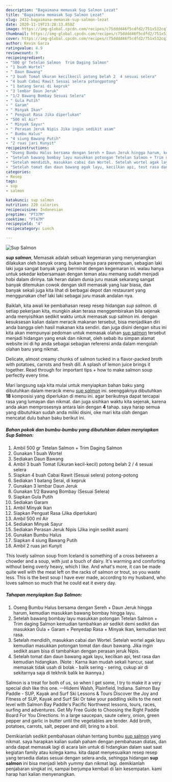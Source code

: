```yaml
---
description: "Bagaimana memasak Sup Salmon Lezat"
title: "Bagaimana memasak Sup Salmon Lezat"
slug: 2432-bagaimana-memasak-sup-salmon-lezat
date: 2020-11-19T23:28:13.858Z
image: https://img-global.cpcdn.com/recipes/c75dddd46f5cdfd2/751x532cq70/sup-salmon-foto-resep-utama.jpg
thumbnail: https://img-global.cpcdn.com/recipes/c75dddd46f5cdfd2/751x532cq70/sup-salmon-foto-resep-utama.jpg
cover: https://img-global.cpcdn.com/recipes/c75dddd46f5cdfd2/751x532cq70/sup-salmon-foto-resep-utama.jpg
author: Kevin Garza
ratingvalue: 4.9
reviewcount: 9
recipeingredient:
- "500 gr Tetelan Salmon  Trim Daging Salmon"
- "1 buah Wortel"
- " Daun Bawang"
- "3 buah Tomat Ukuran kecilkecil potong belah 2  4 sesuai selera"
- "4 buah Cabai Rawit Sesuai selera potongpotong"
- "1 batang Serai di kepruk"
- "3 lembar Daun Jeruk"
- "1/2 Bawang Bombay Sesuai Selera"
- " Gula Putih"
- " Garam"
- " Minyak Ikan"
- " Penguat Rasa Jika diperlukan"
- "500 ml Air"
- " Minyak Sayur"
- " Perasan Jeruk Nipis Jika ingin sedikit asam"
- " Bumbu Halus"
- "4 siung Bawang Putih"
- "2 ruas jari Kunyit"
recipeinstructions:
- "Oseng Bumbu Halus bersama dengan Sereh + Daun Jeruk hingga harum, kemudian masukkan bawang bombay hingga layu."
- "Setelah bawang bombay layu masukkan potongan Tetelan Salmon + Trim daging Salmon kemudian tambahkan air sedikit demi sedikit dan masukkan Gula + Garam + Penyedap Rasa + Minyak Ikan, kemudian test rasa."
- "Setelah mendidih, masukkan cabai dan Wortel. Setelah wortel agak layu kemudian masukkan potongan tomat dan daun bawang. Jika ingin sedikit asam bisa di tambahkan dengan perasan jeruk Nipis."
- "Setelah tomat dan daun bawang agak layu, kecilkan api, test rasa dan kemudian hidangkan. (Note : Karna ikan mudah sekali hancur, saat memasak tidak usah di bolak - balik sering - sering, cukup air di sekitarnya saja di tekhnik balik ke ikannya.)"
categories:
- Resep
tags:
- sup
- salmon

katakunci: sup salmon 
nutrition: 220 calories
recipecuisine: Indonesian
preptime: "PT37M"
cooktime: "PT47M"
recipeyield: "4"
recipecategory: Lunch

---
```



![Sup Salmon](https://img-global.cpcdn.com/recipes/c75dddd46f5cdfd2/751x532cq70/sup-salmon-foto-resep-utama.jpg)

<b><i>sup salmon</i></b>, Memasak adalah sebuah kegemaran yang menyenangkan dilakukan oleh banyak orang. bukan hanya para perempuan, sebagian laki laki juga sangat banyak yang berminat dengan kegemaran ini. walau hanya untuk sekedar kebersamaan dengan teman atau memang sudah menjadi hobi dalam dirinya. tak heran dalam dunia juru masak sekarang sangat banyak ditemukan cowok dengan skill memasak yang luar biasa, dan banyak sekali juga kita lihat di berbagai depot dan restaurant yang menggunakan chef laki laki sebagai juru masak andalan nya.

Baiklah, kita awali ke pembahasan resep resep hidangan <i>sup salmon</i>. di setiap pekerjaan kita, mungkin akan terasa menggembirakan bila sejenak anda menyisihkan sedikit waktu untuk memasak sup salmon ini. dengan kesuksesan kalian dalam meracik makanan tersebut, bisa menjadikan diri anda bangga oleh hasil makanan kita sendiri. dan juga disini dengan situs ini kita akan mempunyai pedoman untuk memasak olahan <u>sup salmon</u> tersebut menjadi hidangan yang enak dan nikmat, oleh sebab itu simpan alamat website ini di hp anda sebagai sebagian referensi anda dalam mengolah olahan baru yang nikmat.

Delicate, almost creamy chunks of salmon tucked in a flavor-packed broth with potatoes, carrots and fresh dill. A splash of lemon juice brings it together. Read through for important tips + how to make salmon soup perfectly every time.


Mari langsung saja kita mulai untuk menyiapkan bahan baku yang dibutuhkan dalam meracik menu <u><i>sup salmon</i></u> ini. seenggaknya dibutuhkan <b>18</b> komposisi yang diperlukan di menu ini. agar berikutnya dapat tercapai rasa yang lumayan dan nikmat. dan juga sisihkan waktu kita sejenak, karena anda akan memprosesnya antara lain dengan <b>4</b> tahap. saya harap semua yang dibutuhkan sudah anda miliki disini, oke mari kita olah dengan mencatat dulu bahan baku berikut ini.

<!--inarticleads1-->

##### Bahan pokok dan bumbu-bumbu yang dibutuhkan dalam menyiapkan Sup Salmon:

1. Ambil 500 gr Tetelan Salmon + Trim Daging Salmon
1. Gunakan 1 buah Wortel
1. Sediakan  Daun Bawang
1. Ambil 3 buah Tomat (Ukuran kecil-kecil) potong belah 2 / 4 sesuai selera
1. Siapkan 4 buah Cabai Rawit (Sesuai selera) potong-potong
1. Sediakan 1 batang Serai, di kepruk
1. Gunakan 3 lembar Daun Jeruk
1. Gunakan 1/2 Bawang Bombay (Sesuai Selera)
1. Siapkan  Gula Putih
1. Sediakan  Garam
1. Ambil  Minyak Ikan
1. Siapkan  Penguat Rasa (Jika diperlukan)
1. Ambil 500 ml Air
1. Sediakan  Minyak Sayur
1. Sediakan  Perasan Jeruk Nipis (Jika ingin sedikit asam)
1. Gunakan  Bumbu Halus
1. Siapkan 4 siung Bawang Putih
1. Ambil 2 ruas jari Kunyit


This lovely salmon soup from Iceland is something of a cross between a chowder and a soup, with just a touch of dairy. It&#39;s warming and comforting without being overly heavy, which I like. And what&#39;s more, it can be made quite well with the meat left on the racks of salmon or trout, so you waste less. This is the best soup I have ever made, according to my husband, who loves salmon so much that he could eat it every day. 

<!--inarticleads2-->

##### Tahapan menyiapkan Sup Salmon:

1. Oseng Bumbu Halus bersama dengan Sereh + Daun Jeruk hingga harum, kemudian masukkan bawang bombay hingga layu.
1. Setelah bawang bombay layu masukkan potongan Tetelan Salmon + Trim daging Salmon kemudian tambahkan air sedikit demi sedikit dan masukkan Gula + Garam + Penyedap Rasa + Minyak Ikan, kemudian test rasa.
1. Setelah mendidih, masukkan cabai dan Wortel. Setelah wortel agak layu kemudian masukkan potongan tomat dan daun bawang. Jika ingin sedikit asam bisa di tambahkan dengan perasan jeruk Nipis.
1. Setelah tomat dan daun bawang agak layu, kecilkan api, test rasa dan kemudian hidangkan. (Note : Karna ikan mudah sekali hancur, saat memasak tidak usah di bolak - balik sering - sering, cukup air di sekitarnya saja di tekhnik balik ke ikannya.)


Salmon is a treat for both of us, so when I get some, I try to make it a very special dish like this one. —Hidemi Walsh, Plainfield, Indiana. Salmon Bay Paddle - SUP, Kayak and Surf Ski Lessons &amp; Tours Discover the Joy and Fitness of SUP, Kayak and Surf Ski Or take your paddling skills to the next level with Salmon Bay Paddle&#39;s Pacific Northwest lessons, tours, races, surfing and adventures. Get My Free Guide to Choosing the Right Paddle Board For You Directions. In a large saucepan, saute celery, onion, green pepper and garlic in butter until the vegetables are tender. Add broth, potatoes, carrots, salt, pepper and dill; bring to a boil. 

Demikianlah sedikit pembahasan olahan tentang bumbu <u>sup salmon</u> yang nikmat. saya harapkan kalian sudah paham dengan pembahasan diatas, dan anda dapat memasak lagi di acara lain untuk di hidangkan dalam saat saat kegiatan family atau kolega kamu. kita dapat menyesuaikan resep resep yang tersedia diatas sesuai dengan selera anda, sehingga hidangan <b>sup salmon</b> ini bisa menjadi lebih yummy dan nikmat lagi. demikianlah penjabaran singkat ini, sampai berjumpa kembali di lain kesempatan. kami harap hari kalian menyenangkan.
